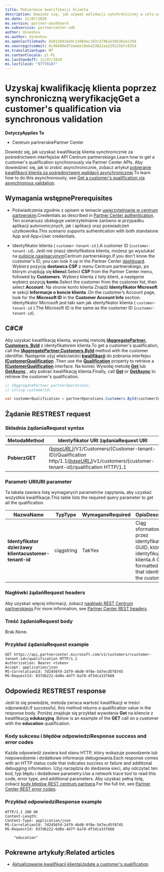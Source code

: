 ```yaml
---
title: Pobieranie kwalifikacji klienta
description: Dowiedz się, jak używać walidacji synchronicznej w celu uzyskania kwalifikacji klienta za pośrednictwem interfejsu API Centrum partnerskiego. Partnerzy mogą używać tego do weryfikowania klientów edukacyjnych.
ms.date: 12/07/2020
ms.service: partner-dashboard
ms.subservice: partnercenter-sdk
author: dineshvu
ms.author: dineshvu
ms.openlocfilehash: 82812091be9c13d64ac183c37461e3b63b2ec294
ms.sourcegitcommit: 0c98496e972aebe10eba23822aa229125bfc035d
ms.translationtype: MT
ms.contentlocale: pl-PL
ms.lasthandoff: 12/07/2020
ms.locfileid: "97770187"
---
```

# <a name="get-a-customers-qualification-via-synchronous-validation"></a><span data-ttu-id="89093-104">Uzyskaj kwalifikację klienta poprzez synchroniczną weryfikację</span><span class="sxs-lookup"><span data-stu-id="89093-104">Get a customer's qualification via synchronous validation</span></span>

<span data-ttu-id="89093-105">**Dotyczy**</span><span class="sxs-lookup"><span data-stu-id="89093-105">**Applies To**</span></span>

- <span data-ttu-id="89093-106">Centrum partnerskie</span><span class="sxs-lookup"><span data-stu-id="89093-106">Partner Center</span></span>

<span data-ttu-id="89093-107">Dowiedz się, jak uzyskać kwalifikację klienta synchronicznie za pośrednictwem interfejsów API Centrum partnerskiego.</span><span class="sxs-lookup"><span data-stu-id="89093-107">Learn how to get a customer's qualification synchronously via Partner Center APIs.</span></span> <span data-ttu-id="89093-108">Aby dowiedzieć się, jak to zrobić asynchronicznie, zobacz artykuł [pobieranie kwalifikacji klienta za pośrednictwem walidacji asynchronicznej](get-customer-qualification-asynchronous.md).</span><span class="sxs-lookup"><span data-stu-id="89093-108">To learn how to do this asynchronously, see [Get a customer's qualification via asynchronous validation](get-customer-qualification-asynchronous.md).</span></span>

## <a name="prerequisites"></a><span data-ttu-id="89093-109">Wymagania wstępne</span><span class="sxs-lookup"><span data-stu-id="89093-109">Prerequisites</span></span>

- <span data-ttu-id="89093-110">Poświadczenia zgodnie z opisem w temacie [uwierzytelnianie w centrum partnerskim](partner-center-authentication.md).</span><span class="sxs-lookup"><span data-stu-id="89093-110">Credentials as described in [Partner Center authentication](partner-center-authentication.md).</span></span> <span data-ttu-id="89093-111">Ten scenariusz obsługuje uwierzytelnianie zarówno w przypadku aplikacji autonomicznych, jak i aplikacji oraz poświadczeń użytkownika.</span><span class="sxs-lookup"><span data-stu-id="89093-111">This scenario supports authentication with both standalone App and App+User credentials.</span></span>

- <span data-ttu-id="89093-112">Identyfikator klienta ( `customer-tenant-id` ).</span><span class="sxs-lookup"><span data-stu-id="89093-112">A customer ID (`customer-tenant-id`).</span></span> <span data-ttu-id="89093-113">Jeśli nie znasz identyfikatora klienta, możesz go wyszukać na [pulpicie nawigacyjnym](https://partner.microsoft.com/dashboard)Centrum partnerskiego.</span><span class="sxs-lookup"><span data-stu-id="89093-113">If you don't know the customer's ID, you can look it up in the Partner Center [dashboard](https://partner.microsoft.com/dashboard).</span></span> <span data-ttu-id="89093-114">Wybierz pozycję **dostawca CSP** z menu Centrum partnerskiego, po którym znajdują się **klienci**.</span><span class="sxs-lookup"><span data-stu-id="89093-114">Select **CSP** from the Partner Center menu, followed by **Customers**.</span></span> <span data-ttu-id="89093-115">Wybierz klienta z listy klient, a następnie wybierz pozycję **konto**.</span><span class="sxs-lookup"><span data-stu-id="89093-115">Select the customer from the customer list, then select **Account**.</span></span> <span data-ttu-id="89093-116">Na stronie konto klienta Znajdź **Identyfikator Microsoft** w sekcji **Informacje o koncie klienta** .</span><span class="sxs-lookup"><span data-stu-id="89093-116">On the customer’s Account page, look for the **Microsoft ID** in the **Customer Account Info** section.</span></span> <span data-ttu-id="89093-117">Identyfikator Microsoft jest taki sam jak identyfikator klienta ( `customer-tenant-id` ).</span><span class="sxs-lookup"><span data-stu-id="89093-117">The Microsoft ID is the same as the customer ID  (`customer-tenant-id`).</span></span>

## <a name="c"></a><span data-ttu-id="89093-118">C\#</span><span class="sxs-lookup"><span data-stu-id="89093-118">C\#</span></span>

<span data-ttu-id="89093-119">Aby uzyskać kwalifikację klienta, wywołaj metodę [**IAggregatePartner. Customers. ById**](/dotnet/api/microsoft.store.partnercenter.customers.icustomercollection.byid) z identyfikatorem klienta.</span><span class="sxs-lookup"><span data-stu-id="89093-119">To get a customer's qualification, call the [**IAggregatePartner.Customers.ById**](/dotnet/api/microsoft.store.partnercenter.customers.icustomercollection.byid) method with the customer identifier.</span></span> <span data-ttu-id="89093-120">Następnie użyj właściwości [**kwalifikacji**](/dotnet/api/microsoft.store.partnercenter.customers.icustomer.qualification) do pobrania interfejsu [**ICustomerQualification**](/dotnet/api/microsoft.store.partnercenter.qualification.icustomerqualification) .</span><span class="sxs-lookup"><span data-stu-id="89093-120">Then use the [**Qualification**](/dotnet/api/microsoft.store.partnercenter.customers.icustomer.qualification) property to retrieve a [**ICustomerQualification**](/dotnet/api/microsoft.store.partnercenter.qualification.icustomerqualification) interface.</span></span> <span data-ttu-id="89093-121">Na koniec Wywołaj metodę [**Get**](/dotnet/api/microsoft.store.partnercenter.subscriptions.isubscriptioncollection.get) lub [**GetAsync**](/dotnet/api/microsoft.store.partnercenter.subscriptions.isubscriptioncollection.getasync) , aby pobrać kwalifikację klienta.</span><span class="sxs-lookup"><span data-stu-id="89093-121">Finally, call [**Get**](/dotnet/api/microsoft.store.partnercenter.subscriptions.isubscriptioncollection.get) or [**GetAsync**](/dotnet/api/microsoft.store.partnercenter.subscriptions.isubscriptioncollection.getasync) to retrieve the customer's qualification.</span></span>

``` csharp
// IAggregatePartner partnerOperations;
// string customerId;

var customerQualification = partnerOperations.Customers.ById(customerId).Qualification.Get();
```

## <a name="rest-request"></a><span data-ttu-id="89093-122">Żądanie REST</span><span class="sxs-lookup"><span data-stu-id="89093-122">REST request</span></span>

### <a name="request-syntax"></a><span data-ttu-id="89093-123">Składnia żądania</span><span class="sxs-lookup"><span data-stu-id="89093-123">Request syntax</span></span>

| <span data-ttu-id="89093-124">Metoda</span><span class="sxs-lookup"><span data-stu-id="89093-124">Method</span></span>  | <span data-ttu-id="89093-125">Identyfikator URI żądania</span><span class="sxs-lookup"><span data-stu-id="89093-125">Request URI</span></span>                                                                                          |
|---------|------------------------------------------------------------------------------------------------------|
| <span data-ttu-id="89093-126">**Pobierz**</span><span class="sxs-lookup"><span data-stu-id="89093-126">**GET**</span></span> | <span data-ttu-id="89093-127">[*{baseURL}*](partner-center-rest-urls.md)/V1/Customers/{Customer-tenant-ID}/Qualification http/1.1</span><span class="sxs-lookup"><span data-stu-id="89093-127">[*{baseURL}*](partner-center-rest-urls.md)/v1/customers/{customer-tenant-id}/qualification HTTP/1.1</span></span> |

### <a name="uri-parameter"></a><span data-ttu-id="89093-128">Parametr URI</span><span class="sxs-lookup"><span data-stu-id="89093-128">URI parameter</span></span>

<span data-ttu-id="89093-129">Ta tabela zawiera listę wymaganych parametrów zapytania, aby uzyskać wszystkie kwalifikacje.</span><span class="sxs-lookup"><span data-stu-id="89093-129">This table lists the required query parameter to get all the qualification.</span></span>

| <span data-ttu-id="89093-130">Nazwa</span><span class="sxs-lookup"><span data-stu-id="89093-130">Name</span></span>               | <span data-ttu-id="89093-131">Typ</span><span class="sxs-lookup"><span data-stu-id="89093-131">Type</span></span>   | <span data-ttu-id="89093-132">Wymagane</span><span class="sxs-lookup"><span data-stu-id="89093-132">Required</span></span> | <span data-ttu-id="89093-133">Opis</span><span class="sxs-lookup"><span data-stu-id="89093-133">Description</span></span>                                           |
|--------------------|--------|----------|-------------------------------------------------------|
| <span data-ttu-id="89093-134">**Identyfikator dzierżawy klienta**</span><span class="sxs-lookup"><span data-stu-id="89093-134">**customer-tenant-id**</span></span> | <span data-ttu-id="89093-135">ciąg</span><span class="sxs-lookup"><span data-stu-id="89093-135">string</span></span> | <span data-ttu-id="89093-136">Tak</span><span class="sxs-lookup"><span data-stu-id="89093-136">Yes</span></span>      | <span data-ttu-id="89093-137">Ciąg sformatowany przez identyfikator GUID, który identyfikuje klienta.</span><span class="sxs-lookup"><span data-stu-id="89093-137">A GUID-formatted string that identifies the customer.</span></span> |

### <a name="request-headers"></a><span data-ttu-id="89093-138">Nagłówki żądań</span><span class="sxs-lookup"><span data-stu-id="89093-138">Request headers</span></span>

<span data-ttu-id="89093-139">Aby uzyskać więcej informacji, zobacz [nagłówki REST Centrum partnerskiego](headers.md).</span><span class="sxs-lookup"><span data-stu-id="89093-139">For more information, see [Partner Center REST headers](headers.md).</span></span>

### <a name="request-body"></a><span data-ttu-id="89093-140">Treść żądania</span><span class="sxs-lookup"><span data-stu-id="89093-140">Request body</span></span>

<span data-ttu-id="89093-141">Brak.</span><span class="sxs-lookup"><span data-stu-id="89093-141">None.</span></span>

### <a name="request-example"></a><span data-ttu-id="89093-142">Przykład żądania</span><span class="sxs-lookup"><span data-stu-id="89093-142">Request example</span></span>

```http
GET https://api.partnercenter.microsoft.com/v1/customers/<customer-tenant-id>/qualification HTTP/1.1
Authorization: Bearer <token>
Accept: application/json
MS-CorrelationId: 7d2456fd-2d79-46d0-9f8e-5d7ecd5f8745
MS-RequestId: 037db222-6d8e-4d7f-ba78-df3dca33fb68
```

## <a name="rest-response"></a><span data-ttu-id="89093-143">Odpowiedź REST</span><span class="sxs-lookup"><span data-stu-id="89093-143">REST response</span></span>

<span data-ttu-id="89093-144">Jeśli to się powiedzie, metoda zwraca wartość kwalifikacji w treści odpowiedzi.</span><span class="sxs-lookup"><span data-stu-id="89093-144">If successful, this method returns a qualification value in the response body.</span></span>  <span data-ttu-id="89093-145">Poniżej znajduje się przykład wywołania **Get** na kliencie z kwalifikacją **edukacyjną** .</span><span class="sxs-lookup"><span data-stu-id="89093-145">Below is an example of the **GET** call on a customer with the **education** qualification.</span></span>

### <a name="response-success-and-error-codes"></a><span data-ttu-id="89093-146">Kody sukcesu i błędów odpowiedzi</span><span class="sxs-lookup"><span data-stu-id="89093-146">Response success and error codes</span></span>

<span data-ttu-id="89093-147">Każda odpowiedź zawiera kod stanu HTTP, który wskazuje powodzenie lub niepowodzenie i dodatkowe informacje debugowania.</span><span class="sxs-lookup"><span data-stu-id="89093-147">Each response comes with an HTTP status code that indicates success or failure and additional debugging information.</span></span> <span data-ttu-id="89093-148">Użyj narzędzia do śledzenia sieci, aby odczytać ten kod, typ błędu i dodatkowe parametry.</span><span class="sxs-lookup"><span data-stu-id="89093-148">Use a network trace tool to read this code, error type, and additional parameters.</span></span> <span data-ttu-id="89093-149">Aby uzyskać pełną listę, zobacz [kody błędów REST centrum partnera](error-codes.md).</span><span class="sxs-lookup"><span data-stu-id="89093-149">For the full list, see [Partner Center REST error codes](error-codes.md).</span></span>

### <a name="response-example"></a><span data-ttu-id="89093-150">Przykład odpowiedzi</span><span class="sxs-lookup"><span data-stu-id="89093-150">Response example</span></span>

```http
HTTP/1.1 200 OK
Content-Length:
Content-Type: application/json
MS-CorrelationId: 7d2456fd-2d79-46d0-9f8e-5d7ecd5f8745
MS-RequestId: 037db222-6d8e-4d7f-ba78-df3dca33fb68

    "education"

```

## <a name="related-articles"></a><span data-ttu-id="89093-151">Pokrewne artykuły:</span><span class="sxs-lookup"><span data-stu-id="89093-151">Related articles</span></span>

- [<span data-ttu-id="89093-152">Aktualizowanie kwalifikacji klienta</span><span class="sxs-lookup"><span data-stu-id="89093-152">Update a customer's qualification</span></span>](update-a-customer-s-qualification.md)
